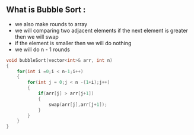 ## What is Bubble Sort :
- we also make rounds to array 
- we will comparing two adjacent elements if the next element is greater then we will swap
- if the element is smaller then we will do nothing
- we will do n - 1 rounds
```cpp
void bubbleSort(vector<int>& arr, int n)
{
	for(int i =0;i < n-1;i++)
	{
		for(int j = 0;j < n -(1+i);j++)
		{
			if(arr[j] > arr[j+1])
			{
				swap(arr[j],arr[j+1]);
			}
		}
	}
}
```
